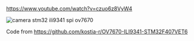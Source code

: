 https://www.youtube.com/watch?v=czuo6z8VyW4

![camera stm32 ili9341 spi ov7670](https://github.com/user-attachments/assets/87a05c43-cc79-4796-b0bd-13857064e303)

Code from https://github.com/kostia-r/OV7670-ILI9341-STM32F407VET6
